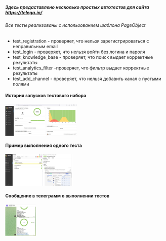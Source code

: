 ##### Здесь предаставлено несколько простых автотестов для сайта https://telega.in/
###### Все тесты реализованы с использованием шаблона PageObject
<ul>
<li>test_registration - проверяет, что нельзя зарегистрироваться с неправильным email</li>
<li>test_login - проверяет, что нельзя войти без логина и пароля</li>
<li>test_knowledge_base - проверяет, что поиск выдает корректные результаты</li>
<li>test_analytics_filter -проверяет, что фильтр выдает корректные результаты</li>
<li>test_add_channel - проверяет, что нельзя добавить канал с пустыми полями</li>
</ul>

#### История запусков тестового набора
<img src="screenshots/history_of_runs.jpg" height="100">

#### Пример выполнения одного теста
<img src="screenshots/example_of_run.jpg" height="100">

#### Сообщение в телеграмм о выполнении тестов
<img src="screenshots/tg_notifications.jpg" height="100">
